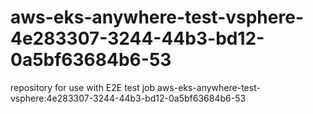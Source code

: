 # aws-eks-anywhere-test-vsphere-4e283307-3244-44b3-bd12-0a5bf63684b6-53
repository for use with E2E test job aws-eks-anywhere-test-vsphere:4e283307-3244-44b3-bd12-0a5bf63684b6-53
